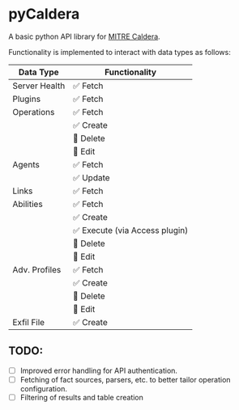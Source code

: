 # pyCaldera

A basic python API library for [MITRE Caldera](https://caldera.mitre.org). 

Functionality is implemented to interact with data types as follows:

| Data Type        | Functionality                       |
|------------------|-------------------------------------|
| Server Health    | ✅ Fetch                            |
| Plugins          | ✅ Fetch                            |
| Operations       | ✅ Fetch                            |
|                  | ✅ Create                           |
|                  | 🔴 Delete                           |
|                  | 🔴 Edit                             |
| Agents           | ✅ Fetch                            |
|                  | ✅ Update                           |
| Links            | ✅ Fetch                            |
| Abilities        | ✅ Fetch                            |
|                  | ✅ Create                           |
|                  | ✅ Execute (via Access plugin)      |
|                  | 🔴 Delete                           |
|                  | 🔴 Edit                             |
| Adv. Profiles    | ✅ Fetch                            |
|                  | ✅ Create                           |
|                  | 🔴 Delete                           |
|                  | 🔴 Edit                             |
| Exfil File       | ✅ Create                           |



## TODO:

- [ ] Improved error handling for API authentication.
- [ ] Fetching of fact sources, parsers, etc. to better tailor operation configuration.
- [ ] Filtering of results and table creation
